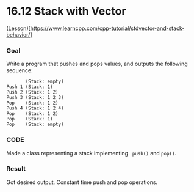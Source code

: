 # 16.12 Stack with Vector

(Lesson)[https://www.learncpp.com/cpp-tutorial/stdvector-and-stack-behavior/]

### Goal
Write a program that pushes and pops values, and outputs the following sequence:
```
       (Stack: empty)
Push 1 (Stack: 1)
Push 2 (Stack: 1 2)
Push 3 (Stack: 1 2 3)
Pop    (Stack: 1 2)
Push 4 (Stack: 1 2 4)
Pop    (Stack: 1 2)
Pop    (Stack: 1)
Pop    (Stack: empty)
```
### CODE

Made a class representing a stack implementing ` push()` and `pop()`.

### Result

Got desired output. Constant time push and pop operations.
